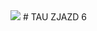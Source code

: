 <picture>
<img src="https://github.com/s21357-pj/tau_18_04/actions/workflows/tests.yml/badge.svg">
</picture>
# TAU ZJAZD 6
